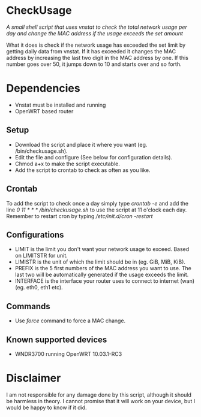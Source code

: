 CheckUsage
====

*A small shell script that uses vnstat to check the total network usage per day and change the MAC address if the usage exceeds the set amount*

What it does is check if the network usage has exceeded the set limit by getting daily data from vnstat. If it has exceeded it changes the MAC address by increasing the last two digit in the MAC address by one. If this number goes over 50, it jumps down to 10 and starts over and so forth.

# Dependencies

* Vnstat must be installed and running
* OpenWRT based router

## Setup

* Download the script and place it where you want (eg. /bin/checkusage.sh).
* Edit the file and configure (See below for configuration details).
* Chmod a+x to make the script executable.
* Add the script to crontab to check as often as you like.

## Crontab

To add the script to check once a day simply type *crontab -e* and add the line *0 11 \* \* \* /bin/checkusage.sh* to use the script at 11 o'clock each day.
Remember to restart cron by typing */etc/init.d/cron -restart*

## Configurations
* LIMIT is the limit you don't want your network usage to exceed. Based on LIMITSTR for unit.
* LIMISTR is the unit of which the limit should be in (eg. GiB, MiB, KiB).
* PREFIX is the 5 first numbers of the MAC address you want to use. The last two will be automatically generated if the usage exceeds the limit.
* INTERFACE is the interface your router uses to connect to internet (wan) (eg. eth0, eth1 etc).

## Commands
* Use *force* command to force a MAC change.

## Known supported devices

* WNDR3700 running OpenWRT 10.03.1-RC3

# Disclaimer

I am not responsible for any damage done by this script, although it should be harmless in theory. I cannot promise that it will work on your device, but I would be happy to know if it did.
